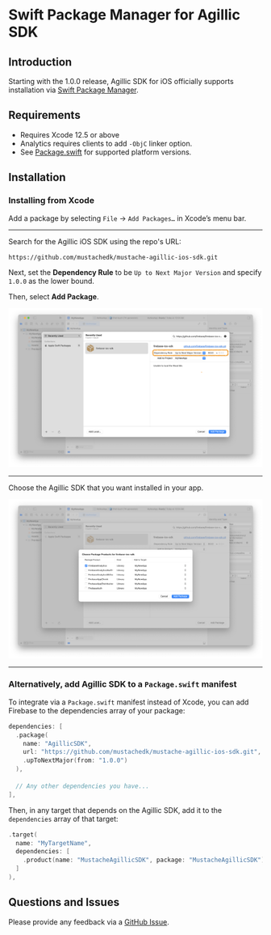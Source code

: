 # Swift Package Manager for Agillic SDK

## Introduction

Starting with the 1.0.0 release, Agillic SDK for iOS officially supports installation via [Swift
Package Manager](https://swift.org/package-manager/).

## Requirements

- Requires Xcode 12.5 or above
- Analytics requires clients to add `-ObjC` linker option.
- See [Package.swift](Package.swift) for supported platform versions.


## Installation

### Installing from Xcode

Add a package by selecting `File` → `Add Packages…` in Xcode’s menu bar.

---

Search for the Agillic iOS SDK using the repo's URL:
```console
https://github.com/mustachedk/mustache-agillic-ios-sdk.git
```

Next, set the **Dependency Rule** to be `Up to Next Major Version` and specify `1.0.0` as the lower bound.

Then, select **Add Package**.

<img src="resources/swiftpm_step2.png">

---

Choose the Agillic SDK that you want installed in your app.

<img src="resources/swiftpm_step3.png">

---

### Alternatively, add Agillic SDK to a `Package.swift` manifest

To integrate via a `Package.swift` manifest instead of Xcode, you can add
Firebase to the dependencies array of your package:

```swift
dependencies: [
  .package(
    name: "AgillicSDK",
    url: "https://github.com/mustachedk/mustache-agillic-ios-sdk.git",
    .upToNextMajor(from: "1.0.0")
  ),

  // Any other dependencies you have...
],
```

Then, in any target that depends on the Agillic SDK, add it to the `dependencies`
array of that target:

```swift
.target(
  name: "MyTargetName",
  dependencies: [
    .product(name: "MustacheAgillicSDK", package: "MustacheAgillicSDK"),
  ]
),
```

## Questions and Issues

Please provide any feedback via a [GitHub
Issue](https://github.com/mustachedk/mustache-agillic-ios-sdk/issues/new).


